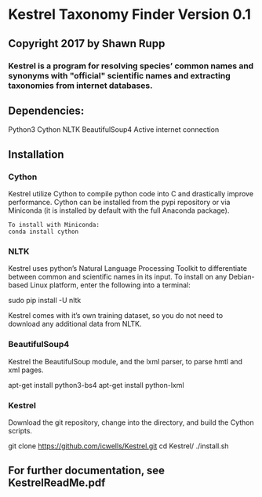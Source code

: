 # Kestrel Taxonomy Finder Version 0.1

## Copyright 2017 by Shawn Rupp

### Kestrel is a program for resolving species’ common names and synonyms with "official" scientific names and extracting taxonomies from internet databases.

## Dependencies:
Python3
Cython
NLTK
BeautifulSoup4
Active internet connection

## Installation

### Cython
Kestrel utilize Cython to compile python code into C and drastically improve performance. Cython can be installed from the pypi repository or via Miniconda (it is installed by default with the full Anaconda package).

	To install with Miniconda:
	conda install cython

### NLTK
Kestrel uses python’s Natural Language Processing Toolkit to differentiate between common and scientific names in its input. To install on any Debian-based Linux platform, enter the following into a terminal:

sudo pip install -U nltk

Kestrel comes with it’s own training dataset, so you do not need to download any additional data from NLTK. 

### BeautifulSoup4
Kestrel the BeautifulSoup module, and the lxml parser, to parse hmtl and xml pages.

apt-get install python3-bs4
apt-get install python-lxml

### Kestrel
Download the git repository, change into the directory, and build the Cython scripts.

git clone https://github.com/icwells/Kestrel.git
cd Kestrel/
./install.sh

## For further documentation, see KestrelReadMe.pdf
